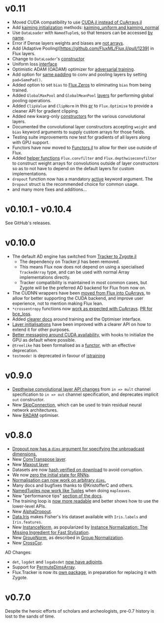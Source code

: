 # v0.11

* Moved CUDA compatibility to use [CUDA.jl instead of CuArrays.jl](https://github.com/FluxML/Flux.jl/pull/1204)
* Add [kaiming initialization](https://arxiv.org/abs/1502.01852) methods: [kaiming_uniform and kaiming_normal](https://github.com/FluxML/Flux.jl/pull/1243)
* Use `DataLoader` with `NamedTuple`s, so that tensors can be accessed [by name](https://github.com/FluxML/Flux.jl/pull/1221).
* Error if Dense layers weights and biases are [not arrays](https://github.com/FluxML/Flux.jl/pull/1218).
* Add (Adaptive Pooling)[https://github.com/FluxML/Flux.jl/pull/1239] in Flux layers.
* Change to `DataLoader`'s [constructor](https://github.com/FluxML/Flux.jl/pull/1152)
* Uniform loss [interface](https://github.com/FluxML/Flux.jl/pull/1150)
* Optimistic ADAM (OADAM) optimizer for [adversarial training](https://github.com/FluxML/Flux.jl/pull/1246).
* Add option for [same padding](https://github.com/FluxML/Flux.jl/pull/901) to conv and pooling layers by setting `pad=SamePad()`.
* Added option to set `bias` to [Flux.Zeros](https://github.com/FluxML/Flux.jl/pull/873) to eliminating `bias` from being trained.
* Added `GlobalMaxPool` and `GlobalMeanPool` [layers](https://github.com/FluxML/Flux.jl/pull/950) for performing global pooling operations.
* Added `ClipValue` and `ClipNorm` in this [pr](https://github.com/FluxML/Flux.jl/pull/1133) to `Flux.Optimise` to provide a cleaner API for gradient clipping.
* Added new kwarg-only [constructors](https://github.com/FluxML/Flux.jl/pull/873) for the various convolutional layers.
* Documented the convolutional layer constructors accepting `weight` and `bias` keyword arguments to supply custom arrays for those fields.
* Testing suite improvements now test for gradients of all layers along with GPU support.
* Functors have now moved to [Functors.jl](https://github.com/FluxML/Flux.jl/pull/1174) to allow for their use outside of Flux.
* Added [helper functions](https://github.com/FluxML/Flux.jl/pull/873) `Flux.convfilter` and `Flux.depthwiseconvfilter` to construct weight arrays for convolutions outside of layer constructors so as to not have to depend on the default layers for custom implementations.
* `dropout` function now has a mandatory [active](https://github.com/FluxML/Flux.jl/pull/1263)
keyword argument. The `Dropout` struct is the recommended choice for common usage.
* and many more fixes and additions...

# v0.10.1 - v0.10.4

See GitHub's releases.

# v0.10.0

* The default AD engine has switched from [Tracker to Zygote.jl](https://github.com/FluxML/Flux.jl/pull/669)
  - The dependency on Tracker.jl has been removed.
  - This means Flux now does not depend on using a specialised `TrackedArray` type, and can be used with normal Array implementations directly.
  - Tracker compatibility is maintained in most common cases, but Zygote will be the preferred AD backend for Flux from now on.
* The CUDNN wrappers have been [moved from Flux into CuArrays](https://github.com/FluxML/Flux.jl/pull/874), to allow for better supporting the CUDA backend, and improve user experience, not to mention making Flux lean.
* `*crossentropy` functions now [work as expected with CuArrays](https://github.com/FluxML/Flux.jl/pull/926). [PR for bce_loss](https://github.com/FluxML/Flux.jl/pull/940).
* Added [clearer docs](https://github.com/FluxML/Flux.jl/pull/904) around training and the Optimiser interface.
* [Layer initialisations](https://github.com/FluxML/Flux.jl/pull/937) have been improved with a clearer API on how to extend it for other purposes.
* [Better messaging around CUDA availability](https://github.com/FluxML/Flux.jl/pull/924), with hooks to initialize the GPU as default where possible.
* `@treelike` has been formalised as a [functor](https://github.com/FluxML/Flux.jl/pull/865), with an effective deprecation.
* `testmode!` is deprecated in favour of [istraining](https://github.com/FluxML/Flux.jl/pull/669)

# v0.9.0

* [Depthwise convolutional layer API changes](https://github.com/FluxML/Flux.jl/pull/756) from `in => mult` channel specification to `in => out` channel specification, and deprecates implicit `out` constructor.
* New [SkipConnection](https://github.com/FluxML/Flux.jl/pull/446), which can be used to train residual neural network architectures.
* New [RADAM](https://github.com/FluxML/Flux.jl/pull/842) optimiser.

# v0.8.0

* [Dropout now has a `dims` argument for specifying the unbroadcast dimensions.](https://github.com/FluxML/Flux.jl/pull/563)
* New [ConvTranspose layer](https://github.com/FluxML/Flux.jl/pull/311).
* New [Maxout layer](https://github.com/FluxML/Flux.jl/pull/647)
* Datasets are now [hash verified on download](https://github.com/FluxML/Flux.jl/pull/585) to avoid corruption.
* We now [zero the initial state for RNNs](https://github.com/FluxML/Flux.jl/pull/590/).
* [Normalisation can now work on arbitrary `dims`.](https://github.com/FluxML/Flux.jl/pull/592)
* Many docs and bugfixes thanks to @KristofferC and others.
* [NamedTuples now work like Tuples](https://github.com/FluxML/Flux.jl/pull/603) when doing `mapleaves`.
* New "performance tips" [section of the docs](https://github.com/FluxML/Flux.jl/pull/615).
* The training loop is [now more readable](https://github.com/FluxML/Flux.jl/pull/651) and better shows how to use the lower-level APIs.
* New [AlphaDropout](https://github.com/FluxML/Flux.jl/pull/656).
* [Data.Iris](https://github.com/FluxML/Flux.jl/pull/652) makes Fisher's Iris dataset available with `Iris.labels` and `Iris.features`.
* New [InstanceNorm](https://github.com/FluxML/Flux.jl/pull/634), as popularized by [Instance Normalization: The Missing Ingredient for Fast Stylization](https://arxiv.org/abs/1607.08022).
* New [GroupNorm](https://github.com/FluxML/Flux.jl/pull/696), as described in [Group Normalization](https://arxiv.org/abs/1803.08494).
* New [CrossCor](https://github.com/FluxML/Flux.jl/pull/762).

AD Changes:

* `det`, `logdet` and `logabsdet` [now have adjoints](https://github.com/FluxML/Flux.jl/pull/596/files).
* Support for [PermuteDimsArray](https://github.com/FluxML/Flux.jl/pull/576).
* Flux.Tracker is now its [own package](https://github.com/FluxML/Tracker.jl), in preparation for replacing it with Zygote.

# v0.7.0

Despite the heroic efforts of scholars and archeologists, pre-0.7 history is lost to the sands of time.
